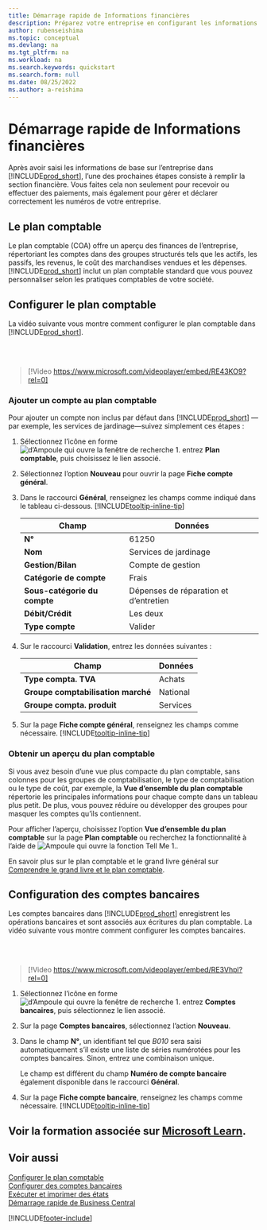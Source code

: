 ```yaml
---
title: Démarrage rapide de Informations financières
description: Préparez votre entreprise en configurant les informations financières dans Business Central.
author: rubenseishima
ms.topic: conceptual
ms.devlang: na
ms.tgt_pltfrm: na
ms.workload: na
ms.search.keywords: quickstart
ms.search.form: null
ms.date: 08/25/2022
ms.author: a-reishima
---
```


# <a name="financial-information-quick-start"></a>Démarrage rapide de Informations financières

Après avoir saisi les informations de base sur l’entreprise dans [!INCLUDE[prod_short](includes/prod_short.md)], l’une des prochaines étapes consiste à remplir la section financière. Vous faites cela non seulement pour recevoir ou effectuer des paiements, mais également pour gérer et déclarer correctement les numéros de votre entreprise.

## <a name="the-chart-of-accounts"></a>Le plan comptable

Le plan comptable (COA) offre un aperçu des finances de l’entreprise, répertoriant les comptes dans des groupes structurés tels que les actifs, les passifs, les revenus, le coût des marchandises vendues et les dépenses. [!INCLUDE[prod_short](includes/prod_short.md)] inclut un plan comptable standard que vous pouvez personnaliser selon les pratiques comptables de votre société.

## <a name="set-up-the-chart-of-accounts"></a>Configurer le plan comptable

La vidéo suivante vous montre comment configurer le plan comptable dans [!INCLUDE[prod_short](includes/prod_short.md)].

<br /><br />

> [!Video https://www.microsoft.com/videoplayer/embed/RE43KO9?rel=0]

### <a name="add-an-account-to-the-chart-of-accounts"></a>Ajouter un compte au plan comptable

Pour ajouter un compte non inclus par défaut dans [!INCLUDE[prod_short](includes/prod_short.md)] —par exemple, les services de jardinage—suivez simplement ces étapes :

1. Sélectionnez l’icône en forme ![d’Ampoule qui ouvre la fenêtre de recherche 1.](media/ui-search/search_small.png "Dites-moi ce que vous voulez faire") entrez **Plan comptable**, puis choisissez le lien associé.
2. Sélectionnez l’option **Nouveau** pour ouvrir la page **Fiche compte général**.
3. Dans le raccourci **Général**, renseignez les champs comme indiqué dans le tableau ci-dessous. [!INCLUDE[tooltip-inline-tip](includes/tooltip-inline-tip_md.md)]

   | Champ | Données |
   | --- | --- |
   | **N°** | 61250 |
   | **Nom** | Services de jardinage |
   | **Gestion/Bilan** | Compte de gestion |
   | **Catégorie de compte** | Frais |
   | **Sous-catégorie du compte** | Dépenses de réparation et d’entretien |
   | **Débit/Crédit** | Les deux |
   | **Type compte** | Valider |

4. Sur le raccourci **Validation**, entrez les données suivantes :

   | Champ | Données |
   | --- | --- |
   | **Type compta. TVA** | Achats |
   | **Groupe comptabilisation marché** | National |
   | **Groupe compta. produit** | Services |

5. Sur la page **Fiche compte général**, renseignez les champs comme nécessaire. [!INCLUDE[tooltip-inline-tip](includes/tooltip-inline-tip_md.md)]

### <a name="get-an-overview-of-the-chart-of-accounts"></a>Obtenir un aperçu du plan comptable

Si vous avez besoin d’une vue plus compacte du plan comptable, sans colonnes pour les groupes de comptabilisation, le type de comptabilisation ou le type de coût, par exemple, la **Vue d’ensemble du plan comptable** répertorie les principales informations pour chaque compte dans un tableau plus petit. De plus, vous pouvez réduire ou développer des groupes pour masquer les comptes qu’ils contiennent.

Pour afficher l’aperçu, choisissez l’option **Vue d’ensemble du plan comptable** sur la page **Plan comptable** ou recherchez la fonctionnalité à l’aide de ![Ampoule qui ouvre la fonction Tell Me 1.](media/ui-search/search_small.png "Dites-moi ce que vous voulez faire").

En savoir plus sur le plan comptable et le grand livre général sur [Comprendre le grand livre et le plan comptable](finance-general-ledger.md).

## <a name="set-up-bank-accounts"></a>Configuration des comptes bancaires

Les comptes bancaires dans [!INCLUDE[prod_short](includes/prod_short.md)] enregistrent les opérations bancaires et sont associés aux écritures du plan comptable. La vidéo suivante vous montre comment configurer les comptes bancaires.

<br /><br />

> [!Video https://www.microsoft.com/videoplayer/embed/RE3Vhpl?rel=0]

1. Sélectionnez l’icône en forme ![d’Ampoule qui ouvre la fenêtre de recherche 1.](media/ui-search/search_small.png "Dites-moi ce que vous voulez faire") entrez **Comptes bancaires**, puis sélectionnez le lien associé.
2. Sur la page **Comptes bancaires**, sélectionnez l’action **Nouveau**.
3. Dans le champ **N°**, un identifiant tel que *B010* sera saisi automatiquement s’il existe une liste de séries numérotées pour les comptes bancaires. Sinon, entrez une combinaison unique.

   Le champ est différent du champ **Numéro de compte bancaire** également disponible dans le raccourci **Général**.
4. Sur la page **Fiche compte bancaire**, renseignez les champs comme nécessaire. [!INCLUDE[tooltip-inline-tip](includes/tooltip-inline-tip_md.md)]

## <a name="see-related-training-at-microsoft-learn"></a>Voir la formation associée sur [Microsoft Learn](/learn/paths/set-up-financial-management-dynamics-365-business-central/).

## <a name="see-also"></a>Voir aussi

[Configurer le plan comptable](finance-setup-chart-accounts.md)  
[Configurer des comptes bancaires](bank-how-setup-bank-accounts.md)  
[Exécuter et imprimer des états](ui-work-report.md)  
[Démarrage rapide de Business Central](quick-start-business-central.md)  

[!INCLUDE[footer-include](includes/footer-banner.md)]

